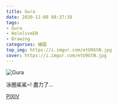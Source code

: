```yaml
---
title: Gura
date: 2020-11-08 08:37:39
tags: 
- Gura 
- HololiveEN 
- Drawing
categories: 繪圖
top_img: https://i.imgur.com/etU9GtN.jpg
cover: https://i.imgur.com/etU9GtN.jpg
---
```

![Gura](https://i.imgur.com/etU9GtN.jpg)

泳圈鯊鯊~!
盡力了...

[PIXIV](https://www.pixiv.net/artworks/85520786)